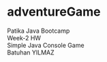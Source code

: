 # adventureGame
Patika Java Bootcamp <br/>
Week-2 HW<br/>
Simple Java Console Game <br/>
Batuhan YILMAZ
